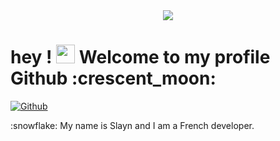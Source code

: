 <div align="center">
<img width="" height = "" src="https://share.creavite.co/cgZQWbFB7HNDStOO.png" />
</div>

<h1> hey ! <img src = "https://raw.githubusercontent.com/MartinHeinz/MartinHeinz/master/wave.gif" width = 30px> Welcome to my profile Github :crescent_moon: </h1>
<p align='center'>
</p>

[![Github](https://img.shields.io/github/followers/slaynword?label=Follow&style=social)](https://github.com/slaynword)

<div size='20px'> :snowflake: My name is Slayn and I am a French developer.
</div>
